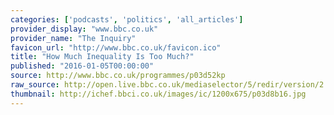 ```yaml
---
categories: ['podcasts', 'politics', 'all_articles']
provider_display: "www.bbc.co.uk"
provider_name: "The Inquiry"
favicon_url: "http://www.bbc.co.uk/favicon.ico"
title: "How Much Inequality Is Too Much?"
published: "2016-01-05T00:00:00"
source: http://www.bbc.co.uk/programmes/p03d52kp
raw_source: http://open.live.bbc.co.uk/mediaselector/5/redir/version/2.0/mediaset/audio-nondrm-download-low/proto/http/vpid/p03d8kpw.mp3
thumbnail: http://ichef.bbci.co.uk/images/ic/1200x675/p03d8b16.jpg
---
```


